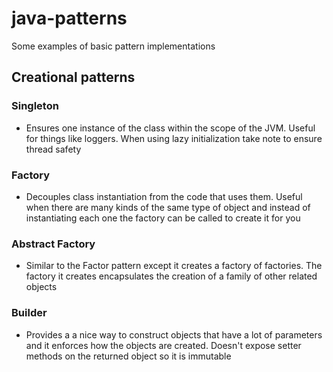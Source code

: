 # java-patterns

Some examples of basic pattern implementations


## Creational patterns

### Singleton
- Ensures one instance of the class within the scope of the JVM.  Useful for things like loggers.  When using lazy initialization take note to ensure thread safety

### Factory
- Decouples class instantiation from the code that uses them.  Useful when there are many kinds of the same type of object and instead of instantiating each one the factory can be called to create it for you

### Abstract Factory 
- Similar to the Factor pattern except it creates a factory of factories.  The factory it creates encapsulates the creation of a family of other related objects

### Builder
- Provides a a nice way to construct objects that have a lot of parameters and it enforces how the objects are created.  Doesn't expose setter methods on the returned object so it is immutable